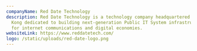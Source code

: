 ```yaml
---
companyName: Red Date Technology
description: Red Date Technology is a technology company headquartered in Hong
  Kong dedicated to building next-generation Public IT System infrastructures
  for internet communications and digital economies.
websiteLink: https://www.reddatetech.com/
logo: /static/uploads/red-date-logo.png
---
```

